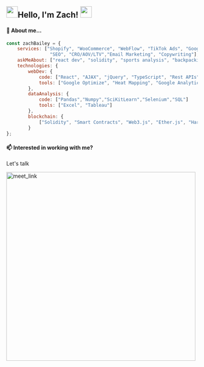<h2><img src="https://emojis.slackmojis.com/emojis/images/1531849430/4246/blob-sunglasses.gif?1531849430" width="30"/>Hello, I'm Zach! <img src="https://emojis.slackmojis.com/emojis/images/1531849430/4246/blob-sunglasses.gif?1531849430" width="30"/></h2>

<h4>🔎 About me... </h4>

```javascript
const zachBailey = {
    services: ["Shopify", "WooCommerce", "WebFlow", "TikTok Ads", "Google Ads and AdWords",
                "SEO", "CRO/AOV/LTV","Email Marketing", "Copywriting"],
    askMeAbout: ["react dev", "solidity", "sports analysis", "backpacking"],
    technologies: {
        webDev: {
            code: ["React", "AJAX", "jQuery", "TypeScript", "Rest APIs", "NodeJS", "Golang"],
            tools: ["Google Optimize", "Heat Mapping", "Google Analytics"]
        },
        dataAnalysis: {
            code: ["Pandas","Numpy","SciKitLearn","Selenium","SQL"]
            tools: ["Excel", "Tableau"]
        },
        blockchain: {
            ["Solidity", "Smart Contracts", "Web3.js", "Ether.js", "Hardhat"]
        }
};
```

<h4>📫 Interested in working with me? </h4>

<p> Let's talk </p>

<a href="https://calendly.com/zach_bailey/30min" target="_blank"><img width="498" alt="meet_link" src="https://user-images.githubusercontent.com/15426564/144297439-f530f383-e73e-41e0-9914-a9b7d3f432e5.png"></a>


